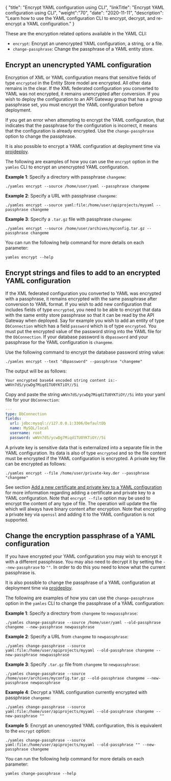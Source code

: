 {
"title": "Encrypt YAML configuration using CLI",
"linkTitle": "Encrypt YAML configuration using CLI",
"weight":"70",
"date": "2020-11-11",
"description": "Learn how to use the YAML configuration CLI to encrypt, decrypt, and re-encrypt a YAML configuration."
}

These are the encryption related options available in the YAML CLI:

* `encrypt`: Encrypt an unencrypted YAML configuration, a string, or a file.
* `change-passphrase`: Change the passphrase of a YAML entity store.

## Encrypt an unencrypted YAML configuration

Encryption of XML or YAML configuration means that sensitive fields of type `encrypted` in the Entity Store model are encrypted. All other data remains in the clear. If the XML federated configuration you converted to YAML was not encrypted, it remains unencrypted after conversion. If you wish to deploy the configuration to an API Gateway group that has a group passphrase set, you must encrypt the YAML configuration before deployment.

If you get an error when attempting to encrypt the YAML configuration, that indicates that the passphrase for the configuration is incorrect, it means that the configuration is already encrypted. Use the `change-passphrase` option to change the passphrase.

It is also possible to encrypt a YAML configuration at deployment time via [projdeploy](/docs/apim_reference/devopstools_ref/#projdeploy-command-options).

The following are examples of how you can use the `encrypt` option in the `yamles` CLI to encrypt an unencrypted YAML configuration.

**Example 1**: Specify a directory with passphrase `changeme`:

```
./yamles encrypt --source /home/user/yaml --passphrase changeme
```

**Example 2**: Specify a URL with passphrase `changeme`:

```
./yamles encrypt --source yaml:file:/home/user/apiprojects/myyaml --passphrase changeme
```

**Example 3**: Specify a `.tar.gz` file with passphrase `changeme`:

```
./yamles encrypt --source /home/user/archives/myconfig.tar.gz --passphrase changeme
```

You can run the following help command for more details on each parameter:

```
yamles encrypt --help
```

## Encrypt strings and files to add to an encrypted YAML configuration

If the XML federated configuration you converted to YAML was encrypted with a passphrase, it remains encrypted with the same passphrase after conversion to YAML format. If you wish to add new configuration that includes fields of type `encrypted`, you need to be able to encrypt that data with the same entity store passphrase so that it can be read by the API Gateway when deployed. Say for example you wish to add an entity of type `DbConnection` which has a field `password` which is of type `encrypted`. You must put the encrypted value of the password string into the YAML file for the `DbConnection`. If your database password is `dbpassword` and your passphrase for the YAML configuration is `changeme`.

Use the following command to encrypt the database password string value:

```
./yamles encrypt --text "dbpassword" --passphrase "changeme"
```

The output will be as follows:

```
Your encrypted base64 encoded string content is:-
wWVn7dS/ycwDg7Miqd1TU0YKTiOY//5i
```

Copy and paste the string `wWVn7dS/ycwDg7Miqd1TU0YKTiOY//5i` into your yaml file for your `DbConnection`:

```yaml
---
type: DbConnection
fields:
  url: jdbc:mysql://127.0.0.1:3306/DefaultDb
  name: MySQL/local
  username: root
  password: wWVn7dS/ycwDg7Miqd1TU0YKTiOY//5i
```

A private key is sensitive data that is externalized into a separate file in the YAML configuration. Its data is also of type `encrypted` and so the file content must be encrypted if the YAML configuration is encrypted. A private key file can be encrypted as follows:

```
./yamles encrypt --file /home/user/private-key.der --passphrase "changeme"
```

See section [Add a new certificate and private key to a YAML configuration](/docs/apim_yamles/yamles_edit/#add-a-new-certificate-and-private-key-to-a-yaml-configuration) for more information regarding adding a certificate and private key to a YAML configuration. Note that `encrypt --file` option may be used to encrypt the content of any type of file. The operation will update the file which will always have binary content after encryption. Note that encrypting a private key via `openssl` and adding it to the YAML configuration is not supported.

## Change the encryption passphrase of a YAML configuration

If you have encrypted your YAML configuration you may wish to encrypt it with a different passphrase. You may also need to decrypt it by setting the `--new-passphrase` to `""`. In order to do this you need to know what the current passphrase is.

It is also possible to change the passphrase of a YAML configuration at deployment time via [projdeploy](/docs/apim_reference/devopstools_ref/#projdeploy-command-options).

The following are examples of how you can use the `change-passphrase` option in the `yamles` CLI to change the passphrase of a YAML configuration:

**Example 1**: Specify a directory from `changeme` to `newpassphrase`:

```
./yamles change-passphrase --source /home/user/yaml --old-passphrase changeme --new-passphrase newpassphrase
```

**Example 2**: Specify a URL from `changeme` to `newpassphrase`:

```
./yamles change-passphrase --source yaml:file:/home/user/apiprojects/myyaml --old-passphrase changeme --new-passphrase newpassphrase
```

**Example 3**: Specify `.tar.gz` file from `changeme` to `newpassphrase`:

```
./yamles change-passphrase --source /home/user/archives/myconfig.tar.gz --old-passphrase changeme --new-passphrase newpassphrase
```

**Example 4**: Decrypt a YAML configuration currently encrypted with passphrase `changeme`:

```
./yamles change-passphrase --source yaml:file:/home/user/apiprojects/myyaml --old-passphrase changeme --new-passphrase ""
```

**Example 5**: Encrypt an unencrypted YAML configuration, this is equivalent to the `encrypt` option:

```
./yamles change-passphrase --source yaml:file:/home/user/apiprojects/myyaml --old-passphrase "" --new-passphrase changeme
```

You can run the following help command for more details on each parameter:

```
yamles change-passphrase --help
```
